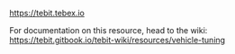 https://tebit.tebex.io

For documentation on this resource, head to the wiki:
https://tebit.gitbook.io/tebit-wiki/resources/vehicle-tuning
